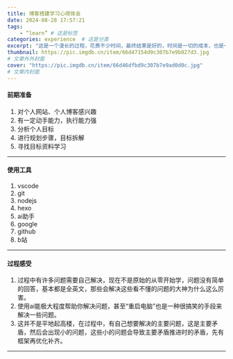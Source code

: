 ```yaml
---
title: 博客搭建学习心得体会
date: 2024-08-28 17:57:21
tags:
    - “learn” # 这是标签
categories: experience  # 这是分类
excerpt: "这是一个漫长的过程，花费不少时间，最终结果是好的，时间是一切的成本，也是一切。" # 这是封面简介
thumbnail: https://pic.imgdb.cn/item/66d47154d9c307b7e9b027d3.jpg
# 文章外外封面
cover: "https://pic.imgdb.cn/item/66d46dfbd9c307b7e9ad0d0c.jpg" 
# 文章内封面
---
```


#### 前期准备
1. 对个人网站、个人博客感兴趣
2. 有一定动手能力，执行能力强
3. 分析个人目标
4. 进行规划步骤，目标拆解
5. 寻找目标资料学习
---
#### 使用工具
1. vscode
2. git
3. nodejs
4. hexo
5. ai助手
6. google
7. github
8. b站
---
#### 过程感受
1. 过程中有许多问题需要自己解决，现在不是原始的从零开始学，问题没有简单的回答，基本都是全英文，那些会解决这些看不懂的问题的大神为什么这么厉害。
2. 使用ai能极大程度帮助你解决问题，甚至“重启电脑”也是一种很搞笑的手段来解决一些问题。
3. 这并不是平地起高楼，在过程中，有自己想要解决的主要问题，这是主要矛盾，然后会出现小的问题，这些小的问题会导致主要矛盾推进时的矛盾，先有框架再优化补齐。
---

